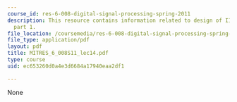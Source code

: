```yaml
---
course_id: res-6-008-digital-signal-processing-spring-2011
description: This resource contains information related to design of IIR digital filters,
  part 1.
file_location: /coursemedia/res-6-008-digital-signal-processing-spring-2011/ec653260d0a4e3d6684a17940eaa2df1_MITRES_6_008S11_lec14.pdf
file_type: application/pdf
layout: pdf
title: MITRES_6_008S11_lec14.pdf
type: course
uid: ec653260d0a4e3d6684a17940eaa2df1

---
```

None